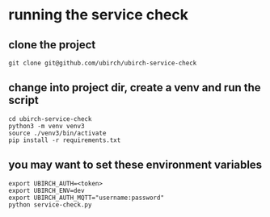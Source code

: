 # running the service check


## clone the project

```
git clone git@github.com/ubirch/ubirch-service-check
```

## change into project dir, create a venv and run the script

```
cd ubirch-service-check
python3 -m venv venv3
source ./venv3/bin/activate
pip install -r requirements.txt
```

## you may want to set these environment variables

```
export UBIRCH_AUTH=<token>
export UBIRCH_ENV=dev
export UBIRCH_AUTH_MQTT="username:password"
python service-check.py
```
